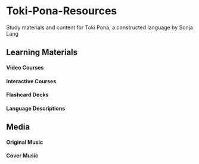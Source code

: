 # Toki-Pona-Resources
Study materials and content for Toki Pona, a constructed language by Sonja Lang

## Learning Materials

#### Video Courses

#### Interactive Courses

#### Flashcard Decks

#### Language Descriptions

## Media

#### Original Music

#### Cover Music

